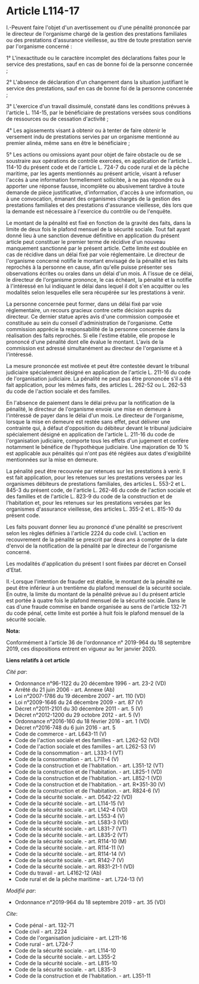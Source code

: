 # Article L114-17

I.-Peuvent faire l'objet d'un avertissement ou d'une pénalité prononcée par le directeur de l'organisme chargé de la gestion
des prestations familiales ou des prestations d'assurance vieillesse, au titre de toute prestation servie par l'organisme
concerné : 

1° L'inexactitude ou le caractère incomplet des déclarations faites pour le service des prestations, sauf en cas de bonne foi
de la personne concernée ; 

2° L'absence de déclaration d'un changement dans la situation justifiant le service des prestations, sauf en cas de bonne foi
de la personne concernée ; 

3° L'exercice d'un travail dissimulé, constaté dans les conditions prévues à l'article L. 114-15, par le bénéficiaire de
prestations versées sous conditions de ressources ou de cessation d'activité ; 

4° Les agissements visant à obtenir ou à tenter de faire obtenir le versement indu de prestations servies par un organisme
mentionné au premier alinéa, même sans en être le bénéficiaire ; 

5° Les actions ou omissions ayant pour objet de faire obstacle ou de se soustraire aux opérations de contrôle exercées, en
application de l'article L. 114-10 du présent code et de l'article L. 724-7 du code rural et de la pêche maritime, par les
agents mentionnés au présent article, visant à refuser l'accès à une information formellement sollicitée, à ne pas répondre
ou à apporter une réponse fausse, incomplète ou abusivement tardive à toute demande de pièce justificative, d'information,
d'accès à une information, ou à une convocation, émanant des organismes chargés de la gestion des prestations familiales et
des prestations d'assurance vieillesse, dès lors que la demande est nécessaire à l'exercice du contrôle ou de l'enquête. 

Le montant de la pénalité est fixé en fonction de la gravité des faits, dans la limite de deux fois le plafond mensuel de la
sécurité sociale. Tout fait ayant donné lieu à une sanction devenue définitive en application du présent article peut
constituer le premier terme de récidive d'un nouveau manquement sanctionné par le présent article. Cette limite est doublée
en cas de récidive dans un délai fixé par voie réglementaire. Le directeur de l'organisme concerné notifie le montant
envisagé de la pénalité et les faits reprochés à la personne en cause, afin qu'elle puisse présenter ses observations écrites
ou orales dans un délai d'un mois. A l'issue de ce délai, le directeur de l'organisme prononce, le cas échéant, la pénalité
et la notifie à l'intéressé en lui indiquant le délai dans lequel il doit s'en acquitter ou les modalités selon lesquelles
elle sera récupérée sur les prestations à venir. 

La personne concernée peut former, dans un délai fixé par voie réglementaire, un recours gracieux contre cette décision
auprès du directeur. Ce dernier statue après avis d'une commission composée et constituée au sein du conseil d'administration
de l'organisme. Cette commission apprécie la responsabilité de la personne concernée dans la réalisation des faits reprochés.
Si elle l'estime établie, elle propose le prononcé d'une pénalité dont elle évalue le montant. L'avis de la commission est
adressé simultanément au directeur de l'organisme et à l'intéressé. 

La mesure prononcée est motivée et peut être contestée devant le   tribunal judiciaire spécialement désigné en application de
l'article L. 211-16 du code de l'organisation judiciaire. La pénalité ne peut pas être prononcée s'il a été fait application,
pour les mêmes faits, des articles L. 262-52 ou L. 262-53 du code de l'action sociale et des familles. 

En l'absence de paiement dans le délai prévu par la notification de la pénalité, le directeur de l'organisme envoie une mise
en demeure à l'intéressé de payer dans le délai d'un mois. Le directeur de l'organisme, lorsque la mise en demeure est restée
sans effet, peut délivrer une contrainte qui, à défaut d'opposition du débiteur devant le   tribunal judiciaire spécialement
désigné en application de l'article L. 211-16 du code de l'organisation judiciaire, comporte tous les effets d'un jugement et
confère notamment le bénéfice de l'hypothèque judiciaire. Une majoration de 10 % est applicable aux pénalités qui n'ont pas
été réglées aux dates d'exigibilité mentionnées sur la mise en demeure. 

La pénalité peut être recouvrée par retenues sur les prestations à venir. Il est fait application, pour les retenues sur les
prestations versées par les organismes débiteurs de prestations familiales, des articles L. 553-2 et L. 845-3 du présent
code, de l'article L. 262-46 du code de l'action sociale et des familles et de l'article L. 823-9 du code de la construction
et de l'habitation et, pour les retenues sur les prestations versées par les organismes d'assurance vieillesse, des articles
L. 355-2 et L. 815-10 du présent code. 

Les faits pouvant donner lieu au prononcé d'une pénalité se prescrivent selon les règles définies à l'article 2224 du code
civil. L'action en recouvrement de la pénalité se prescrit par deux ans à compter de la date d'envoi de la notification de la
pénalité par le directeur de l'organisme concerné. 

Les modalités d'application du présent I sont fixées par décret en Conseil d'Etat. 

II.-Lorsque l'intention de frauder est établie, le montant de la pénalité ne peut être inférieur à un trentième du plafond
mensuel de la sécurité sociale. En outre, la limite du montant de la pénalité prévue au I du présent article est portée à
quatre fois le plafond mensuel de la sécurité sociale. Dans le cas d'une fraude commise en bande organisée au sens de
l'article 132-71 du code pénal, cette limite est portée à huit fois le plafond mensuel de la sécurité sociale.

**Nota:**

Conformément à l'article 36 de l'ordonnance n° 2019-964 du 18 septembre 2019, ces dispositions entrent en vigueur au 1er
janvier 2020.

**Liens relatifs à cet article**

_Cité par_:

  - Ordonnance n°96-1122 du 20 décembre 1996 - art. 23-2 (VD)
  - Arrêté du 21 juin 2006 - art. Annexe (Ab)
  - Loi n°2007-1786 du 19 décembre 2007 - art. 110 (VD)
  - Loi n°2009-1646 du 24 décembre 2009 - art. 87 (V)
  - Décret n°2011-2101 du 30 décembre 2011 - art. 5 (V)
  - Décret n°2012-1200 du 29 octobre 2012 - art. 5 (V)
  - Ordonnance n°2016-160 du 18 février 2016 - art. 1 (VD)
  - Décret n°2016-748 du 6 juin 2016 - art. 5
  - Code de commerce - art. L643-11 (V)
  - Code de l'action sociale et des familles - art. L262-52 (VD)
  - Code de l'action sociale et des familles - art. L262-53 (V)
  - Code de la consommation - art. L333-1 (VT)
  - Code de la consommation - art. L711-4 (V)
  - Code de la construction et de l'habitation. - art. L351-12 (VT)
  - Code de la construction et de l'habitation. - art. L825-1 (VD)
  - Code de la construction et de l'habitation. - art. L852-1 (VD)
  - Code de la construction et de l'habitation. - art. R*351-30 (V)
  - Code de la construction et de l'habitation. - art. R824-6 (V)
  - Code de la sécurité sociale. - art. D542-22 (VD)
  - Code de la sécurité sociale. - art. L114-15 (V)
  - Code de la sécurité sociale. - art. L142-4 (VD)
  - Code de la sécurité sociale. - art. L553-4 (V)
  - Code de la sécurité sociale. - art. L583-3 (VD)
  - Code de la sécurité sociale. - art. L831-7 (VT)
  - Code de la sécurité sociale. - art. L835-2 (VT)
  - Code de la sécurité sociale. - art. R114-10 (M)
  - Code de la sécurité sociale. - art. R114-11 (V)
  - Code de la sécurité sociale. - art. R114-14 (V)
  - Code de la sécurité sociale. - art. R142-7 (V)
  - Code de la sécurité sociale. - art. R831-21-1 (VD)
  - Code du travail - art. L4162-12 (Ab)
  - Code rural et de la pêche maritime - art. L724-13 (V)

_Modifié par_:

  - Ordonnance n°2019-964 du 18 septembre 2019 - art. 35 (VD)

_Cite_:

  - Code pénal - art. 132-71
  - Code civil - art. 2224
  - Code de l'organisation judiciaire - art. L211-16
  - Code rural - art. L724-7
  - Code de la sécurité sociale. - art. L114-10
  - Code de la sécurité sociale. - art. L355-2
  - Code de la sécurité sociale. - art. L815-10
  - Code de la sécurité sociale. - art. L835-3
  - Code de la construction et de l'habitation. - art. L351-11
